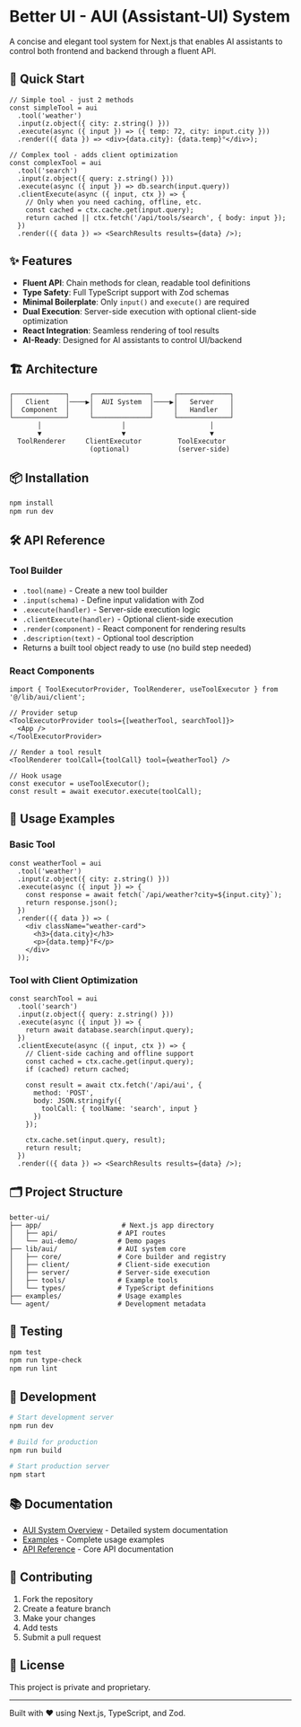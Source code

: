 # Better UI - AUI (Assistant-UI) System

A concise and elegant tool system for Next.js that enables AI assistants to control both frontend and backend through a fluent API.

## 🚀 Quick Start

```tsx
// Simple tool - just 2 methods
const simpleTool = aui
  .tool('weather')
  .input(z.object({ city: z.string() }))
  .execute(async ({ input }) => ({ temp: 72, city: input.city }))
  .render(({ data }) => <div>{data.city}: {data.temp}°</div>);

// Complex tool - adds client optimization
const complexTool = aui
  .tool('search')
  .input(z.object({ query: z.string() }))
  .execute(async ({ input }) => db.search(input.query))
  .clientExecute(async ({ input, ctx }) => {
    // Only when you need caching, offline, etc.
    const cached = ctx.cache.get(input.query);
    return cached || ctx.fetch('/api/tools/search', { body: input });
  })
  .render(({ data }) => <SearchResults results={data} />);
```

## ✨ Features

- **Fluent API**: Chain methods for clean, readable tool definitions
- **Type Safety**: Full TypeScript support with Zod schemas
- **Minimal Boilerplate**: Only `input()` and `execute()` are required
- **Dual Execution**: Server-side execution with optional client-side optimization
- **React Integration**: Seamless rendering of tool results
- **AI-Ready**: Designed for AI assistants to control UI/backend

## 🏗️ Architecture

```
┌─────────────┐     ┌──────────────┐     ┌─────────────┐
│   Client    │────▶│  AUI System  │────▶│   Server    │
│  Component  │     │              │     │   Handler   │
└─────────────┘     └──────────────┘     └─────────────┘
       │                    │                     │
       ▼                    ▼                     ▼
  ToolRenderer     ClientExecutor         ToolExecutor
                    (optional)            (server-side)
```

## 📦 Installation

```bash
npm install
npm run dev
```

## 🛠️ API Reference

### Tool Builder

- `.tool(name)` - Create a new tool builder
- `.input(schema)` - Define input validation with Zod
- `.execute(handler)` - Server-side execution logic
- `.clientExecute(handler)` - Optional client-side execution
- `.render(component)` - React component for rendering results
- `.description(text)` - Optional tool description
- Returns a built tool object ready to use (no build step needed)

### React Components

```tsx
import { ToolExecutorProvider, ToolRenderer, useToolExecutor } from '@/lib/aui/client';

// Provider setup
<ToolExecutorProvider tools={[weatherTool, searchTool]}>
  <App />
</ToolExecutorProvider>

// Render a tool result
<ToolRenderer toolCall={toolCall} tool={weatherTool} />

// Hook usage
const executor = useToolExecutor();
const result = await executor.execute(toolCall);
```

## 🔧 Usage Examples

### Basic Tool
```tsx
const weatherTool = aui
  .tool('weather')
  .input(z.object({ city: z.string() }))
  .execute(async ({ input }) => {
    const response = await fetch(`/api/weather?city=${input.city}`);
    return response.json();
  })
  .render(({ data }) => (
    <div className="weather-card">
      <h3>{data.city}</h3>
      <p>{data.temp}°F</p>
    </div>
  ));
```

### Tool with Client Optimization
```tsx
const searchTool = aui
  .tool('search')
  .input(z.object({ query: z.string() }))
  .execute(async ({ input }) => {
    return await database.search(input.query);
  })
  .clientExecute(async ({ input, ctx }) => {
    // Client-side caching and offline support
    const cached = ctx.cache.get(input.query);
    if (cached) return cached;
    
    const result = await ctx.fetch('/api/aui', {
      method: 'POST',
      body: JSON.stringify({
        toolCall: { toolName: 'search', input }
      })
    });
    
    ctx.cache.set(input.query, result);
    return result;
  })
  .render(({ data }) => <SearchResults results={data} />);
```

## 🗂️ Project Structure

```
better-ui/
├── app/                    # Next.js app directory
│   ├── api/               # API routes
│   └── aui-demo/          # Demo pages
├── lib/aui/               # AUI system core
│   ├── core/              # Core builder and registry
│   ├── client/            # Client-side execution
│   ├── server/            # Server-side execution
│   ├── tools/             # Example tools
│   └── types/             # TypeScript definitions
├── examples/              # Usage examples
└── agent/                 # Development metadata
```

## 🧪 Testing

```bash
npm test
npm run type-check
npm run lint
```

## 🚀 Development

```bash
# Start development server
npm run dev

# Build for production
npm run build

# Start production server
npm start
```

## 📚 Documentation

- [AUI System Overview](AUI.md) - Detailed system documentation
- [Examples](./examples/) - Complete usage examples
- [API Reference](./lib/aui/README.md) - Core API documentation

## 🤝 Contributing

1. Fork the repository
2. Create a feature branch
3. Make your changes
4. Add tests
5. Submit a pull request

## 📄 License

This project is private and proprietary.

---

Built with ❤️ using Next.js, TypeScript, and Zod.
